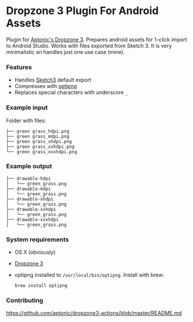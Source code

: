 # Dropzone 3 Plugin For Android Assets

Plugin for [Aptonic's Dropzone 3](https://aptonic.com/dropzone3/). Prepares android assets for 1-click import to Android Studio.
Works with files exported from Sketch 3. It is very minimalistic an handles just one use case (mine).

### Features

- Handles [Sketch3](http://bohemiancoding.com/sketch/) default export
- Compresses with [optipng](http://optipng.sourceforge.net/)
- Replaces special characters with underscore `_`

### Example input

Folder with files:

    ├── green grass_hdpi.png
    ├── green grass_mdpi.png
    ├── green grass_xhdpi.png
    ├── green grass_xxhdpi.png
    └── green grass_xxxhdpi.png
    
### Example output

    ├── drawable-hdpi
    │   └── green_grass.png
    ├── drawable-mdpi
    │   └── green_grass.png
    ├── drawable-xhdpi
    │   └── green_grass.png
    ├── drawable-xxhdpi
    │   └── green_grass.png
    ├── drawable-xxxhdpi
    │   └── green_grass.png


### System requirements

- OS X (obviously)
- [Dropzone 3](https://aptonic.com/dropzone3/)
- optipng installed to `/usr/local/bin/optipng`. Install with brew:

    `brew install optipng`
    
### Contributing

https://github.com/aptonic/dropzone3-actions/blob/master/README.md
